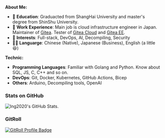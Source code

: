 **About Me:**

- 📘 **Education**: Graduacted from ShangHai University and master's degree from ShinShu University.
- 💼 **Work Experience**: Main job is cloud infrastructure engineer in Japan. Maintainer of [Gitea](https://gitea.com/). Tester of [Gitea Cloud](https://about.gitea.com/products/cloud/) and [Gitea EE](https://about.gitea.com/products/gitea-enterprise/).
- 🎯 **Interests**: Full-stack, DevOps, AI, Decompiling, Security
- 🏳️‍🌈 **Languarge**: Chinese (Native), Japanese (Business), English (a little 😆)

**Technic:**
- **Programming Languages**: Familiar with Golang and Python. Know about SQL, JS, C, C++ and so on.
- **DevOps**: Git, Docker, Kubernetes, GitHub Actions, Bicep
- **Others**: Arduino, Decompiling tools, OpenAI

### Stats on GitHub

<picture>
  <source media="(prefers-color-scheme: dark)" srcset="https://github-readme-stats-gray-eta-55.vercel.app/api?username=yp05327&show_icons=true&theme=dark&border_color=30363d">
  <img alt="lng2020's GitHub Stats." src="https://github-readme-stats-gray-eta-55.vercel.app/api?username=yp05327&show_icons=true&theme=default">
</picture>

### GitRoll
<a href="https://gitroll.io/profile/uE0mJ2m9N6CgD3wav0OLiEJwHhO83" target="_blank"><img src="https://gitroll.io/api/badges/profiles/v1/uE0mJ2m9N6CgD3wav0OLiEJwHhO83?theme=dark" alt="GitRoll Profile Badge"/></a>
